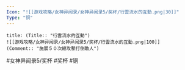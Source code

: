 ```yaml
---
Icon: "![[游戏攻略/女神异闻录/女神异闻录5/奖杯/行雲流水的互動.png|30]]"
Type: "铜"
---
```

```ad-common-bronze-trophy
title: (Title:: "行雲流水的互動")
![[游戏攻略/女神异闻录/女神异闻录5/奖杯/行雲流水的互動.png|100]]
(Comment:: "施展５０次總攻擊打倒敵人")
```

#女神异闻录5/奖杯 #奖杯 #铜
